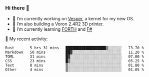 ### Hi there 👋

<!--
**berkus/berkus** is a ✨ _special_ ✨ repository because its `README.md` (this file) appears on your GitHub profile.

Here are some ideas to get you started:

- 🔭 I’m currently working on ...
- 🌱 I’m currently learning ...
- 👯 I’m looking to collaborate on ...
- 🤔 I’m looking for help with ...
- 💬 Ask me about ...
- 📫 How to reach me: ...
- 😄 Pronouns: ...
- ⚡ Fun fact: ...
-->

- 🔭 I’m currently working on [Vesper](https://github.com/metta-systems/vesper), a kernel for my new OS.
- 🔭 I’m also building a Voron 2.4R2 3D printer.
- 🌱 I’m currently learning [FORTH](http://forth.com/starting-forth/) and [F#](https://fsharpforfunandprofit.com/)

💼 My recent activity:

<!--START_SECTION:waka-->

```text
Rust       5 hrs 31 mins   ██████████████████▒░░░░░░   73.70 %
Markdown   50 mins         ██▓░░░░░░░░░░░░░░░░░░░░░░   11.20 %
TOML       31 mins         █▓░░░░░░░░░░░░░░░░░░░░░░░   07.00 %
CSS        23 mins         █▒░░░░░░░░░░░░░░░░░░░░░░░   05.25 %
Text       8 mins          ▒░░░░░░░░░░░░░░░░░░░░░░░░   01.80 %
Other      4 mins          ▒░░░░░░░░░░░░░░░░░░░░░░░░   01.05 %
```

<!--END_SECTION:waka-->
